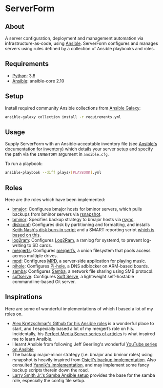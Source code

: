 # ServerForm

## About
A server configuration, deployment and management automation via infrastructure-as-code, using [Ansible](https://www.ansible.com). ServerForm configures and manages servers using rules defined by a collection of Ansible playbooks and roles.

## Requirements
- [Python](https://www.python.org): 3.8
- [Ansible](https://www.ansible.com): ansible-core 2.10

## Setup
Install required community Ansible collections from [Ansible Galaxy](https://galaxy.ansible.com/):
```sh
ansible-galaxy collection install -r requirements.yml
```

## Usage
Supply ServerForm with an Ansible-acceptable inventory file (see [Ansible's documentation for inventory](https://docs.ansible.com/ansible/latest/user_guide/intro_inventory.html)) which details your server setup and specify the path via the `INVENTORY` argument in `ansible.cfg`.

To run a playbook:
```sh
ansible-playbook --diff plays/[PLAYBOOK].yml
```

## Roles
Here are the roles which have been implemented:
- [bmajor](https://github.com/njhlai/serverform/tree/main/roles/bmajor): Configures bmajor hosts for bminor servers, which pulls backups from bminor servers via [rsnapshot](https://rsnapshot.org).
- [bminor](https://github.com/njhlai/serverform/tree/main/roles/bminor): Specifies backup strategy to bmajor hosts via [rsync](https://rsync.samba.org).
- [diskconf](https://github.com/njhlai/serverform/tree/main/roles/diskconf): Configures disk by partitioning and formatting, and installs [Keith Nash's disk burn-in script](https://github.com/Spearfoot/disk-burnin-and-testing) and a SMART reporting script [which is based on this](https://www.truenas.com/community/threads/scripts-to-report-smart-zpool-and-ups-status-hdd-cpu-t%C2%B0-hdd-identification-and-backup-the-config.27365/).
- [log2ram](https://github.com/njhlai/serverform/tree/main/roles/log2ram): Configures [Log2Ram](https://github.com/azlux/log2ram), a ramlog for systemd, to prevent log-writing to SD cards.
- [mergerfs](https://github.com/njhlai/serverform/tree/main/roles/mergerfs): Configures [mergerfs](https://github.com/trapexit/mergerfs), a union filesystem that pools access across multiple drives.
- [mpd](https://github.com/njhlai/serverform/tree/main/roles/mpd): Configures [MPD](https://www.musicpd.org/), a server-side application for playing music.
- [pihole](https://github.com/njhlai/serverform/tree/main/roles/pihole): Configures [Pi-hole](https://pi-hole.net), a DNS adblocker on ARM-based boards.
- [samba](https://github.com/njhlai/serverform/tree/main/roles/samba): Configures [Samba](https://www.samba.org), a network file sharing using SMB protocol.
- [softserve](https://github.com/njhlai/serverform/tree/main/roles/softserve): Configures [Soft Serve](https://github.com/charmbracelet/soft-serve), a lightweight self-hostable commandline-based Git server.

## Inspirations
Here are some of wonderful implementations of which I based a lot of my roles on.
- [Alex Kretzschmar's Github for his Ansible roles](https://github.com/IronicBadger/ansible) is a wonderful place to start, and I especially based a lot of my mergerfs role on his. Incidentally, his [Perfect Media Server series of articles](https://blog.linuxserver.io/2019/07/16/perfect-media-server-2019/) is what inspired me to learn Ansible.
- I learnt Ansible from following Jeff Geerling's wonderful [YouTube series on Ansible](https://www.youtube.com/playlist?list=PL2_OBreMn7FplshFCWYlaN2uS8et9RjNG)
- The backup major-minor strategy (i.e. bmajor and bminor roles) using rsnapshot is heavily inspired from [Osiell's backup implementation](https://github.com/osiell/ansible-rsnapshot-master). Also consulted [Yannik's implementation](https://github.com/Yannik/ansible-role-rsnapshot-backup-host), and may implement some fancy backup scripts therein down the road.
- [Larry Smith Jr.'s Samba Ansible setup](https://github.com/mrlesmithjr/ansible-samba) provides the base for the samba role, especially the config file setup.
